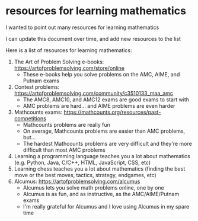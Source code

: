 # resources for learning mathematics

I wanted to point out many resources for learning mathematics

I can update this document over time, and add new resources to the list

Here is a list of resources for learning mathematics:

1. The Art of Problem Solving e-books: https://artofproblemsolving.com/store/online
    - These e-books help you solve problems on the AMC, AIME, and Putnam exams
2. Contest problems: https://artofproblemsolving.com/community/c3510133_maa_amc
    - The AMC8, AMC10, and AMC12 exams are good exams to start with
    - AMC problems are hard... and AIME problems are even harder
3. Mathcounts exams: https://mathcounts.org/resources/past-competitions
    - Mathcounts problems are really fun
    - On average, Mathcounts problems are easier than AMC problems, but...
    - The hardest Mathcounts problems are very difficult and they're more difficult than most AMC problems
4. Learning a programming language teaches you a lot about mathematics (e.g. Python, Java, C/C++, HTML, JavaScript, CSS, etc)
5. Learning chess teaches you a lot about mathematics (finding the best move or the best moves, tactics, strategy, endgames, etc)
6. Alcumus: https://artofproblemsolving.com/alcumus
    - Alcumus lets you solve math problems online, one by one
    - Alcumus is as fun, and as instructive, as the AMC/AIME/Putnam exams
    - I'm really grateful for Alcumus and I love using Alcumus in my spare time
